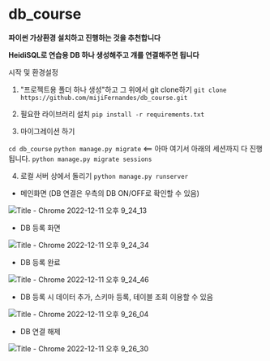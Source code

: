 # db_course

**파이썬 가상환경 설치하고 진행하는 것을 추천합니다**

**HeidiSQL로 연습용 DB 하나 생성해주고 걔를 연결해주면 됩니다**
 
 
 





시작 및 환경설정

1. "프로젝트용 폴더 하나 생성"하고 그 위에서 git clone하기
```git clone https://github.com/mijiFernandes/db_course.git```

2. 필요한 라이브러리 설치
```pip install -r requirements.txt```

3. 마이그레이션 하기

```cd db_course```
```python manage.py migrate```     <== 아마 여기서 아래의 세션까지 다 진행됩니다.
```python manage.py migrate sessions```

4. 로컬 서버 상에서 돌리기
```python manage.py runserver```

 
 

* 메인화면 (DB 연결은 우측의 DB ON/OFF로 확인할 수 있음)

![Title - Chrome 2022-12-11 오후 9_24_13](https://user-images.githubusercontent.com/99490528/206903466-439ce355-8e9e-4b7a-a15c-8605726e13db.png)


* DB 등록 화면

![Title - Chrome 2022-12-11 오후 9_24_34](https://user-images.githubusercontent.com/99490528/206903565-0e4202f1-e64a-4d46-94f3-f9f06b4ceaac.png)


* DB 등록 완료

![Title - Chrome 2022-12-11 오후 9_24_46](https://user-images.githubusercontent.com/99490528/206903592-4b351ded-1c83-4529-804d-5296e285b44a.png)


* DB 등록 시 데이터 추가, 스키마 등록, 테이블 조회 이용할 수 있음

![Title - Chrome 2022-12-11 오후 9_26_04](https://user-images.githubusercontent.com/99490528/206903677-2bd493c3-5b7a-49bd-8d8b-d1ed84a528d9.png)


* DB 연결 해제

![Title - Chrome 2022-12-11 오후 9_26_30](https://user-images.githubusercontent.com/99490528/206903689-90a6c2cd-2d9c-4b4f-b2f2-7c4211a597c0.png)




